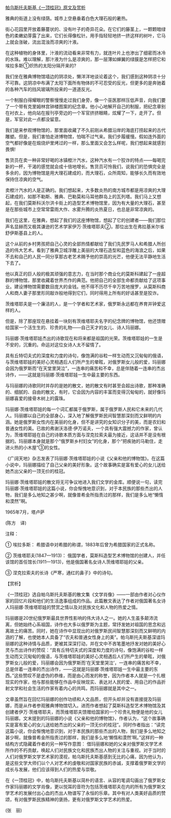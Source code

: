 [帕乌斯托夫斯基《一顶桂冠》原文及赏析](https://www.vrrw.net/wx/12458.html)

雅典的街道上没有绿荫。城市上空悬垂着白色大理石般的暑热。

街心花园里开放着藤蔓状的、没有叶子的奇异花朵。在它们的藤茎上，一颗颗暗绿色的柔嫩幼芽露了出来，它们长得像松针。用手指轻轻地挤一挤这样的树叶，它马上就会涨破，流出混浊而凉爽的汁液。

在这种植物的身体里，汁液的流动看来非常有力，就连叶片上也渗出了细密而冰冷的水珠。难以理解，那汁液为什么是凉爽的，那一层薄如蝉翼的绿膜是怎样把它和埃拉多斯①炽热的太阳分隔开来的?

我们坐在雅典博物馆墙边的阴凉处，懒洋洋地谈论着这个，我们感到这种阴凉十分不可靠。这阴凉中布满了太阳下面所有物体的不可忍受的反光，但更多的是奔驰着的各种汽车的挡风玻璃所投来的一道道反光。

一个制服白得耀眼的警察慢慢走过我们身旁，像一个巫医那样压低声音，向我们要了一个带有克里姆林宫钟楼图案的纪念章。他小心地解开自己的制服，把纪念章别在衬衣上，他向站在报刊亭旁边的一个军官挤挤眼睛，炫耀了一下，走开了。但是，军官对此一点都没留意。

我们是来参观博物馆的，那里面收藏了不久前刚从希腊沿岸的海底打捞起来的古代雕塑。但是，我们害怕走进博物馆，怕喘不过气来。我们步履缓慢。假如连外面的空气都好像是在煅烧炉里烤过的一样，那么里面又会怎么样呢，我们想起来就感到畏惧!



售货员在卖一种非常好喝的冰镇橙汁汽水，这种汽水有一个狡诈的特点——每喝完新的一杯，干渴的感觉就会成十倍地增长。售货员可怜我们，说我们的恐惧完全是多余的，因为博物馆是用大理石建成的，而大理石，众所周知，能够长久而有效地保持住凉爽的空气。

卖橙汁汽水的人是正确的。我们想起来，大多数炎热的南方城市都是用凉爽的大理石建成的，如那不勒斯、雅典、巴勒莫和马耳他群岛上的瓦列塔。我们马上又想起，在我们莫斯科沃尔洪卡街上的造型艺术博物馆里，因为有大量的大理石，甚至是在那些城市上空常常雷雨大作、水雾升腾的炎热夏日，也总是非常凉爽的。

我们在这里，在雅典，想起了我们的这座博物馆，想起了它的创建者——我们那位声名显赫而又极其谦逊的艺术学家伊万·茨维塔耶夫②，那位出生在弗拉基米尔省舒伊斯基县上的人。

这个从前的乡村男孩把自己心灵的全部热情都献给了我们先民罗马人和希腊人所创造的伟大艺术。看到了雅典卫城浮雕上美丽的大理石造型和蓝色的海浪之后，如果不去和自己的人民一同分享那古老艺术赐予他的崇高的光芒，他便无法平静地生活下去了。

他以真正的巨人般的极其顽强的意志力，在当时那个商业化的莫斯科建起了一座超群的博物馆，那里收藏着世界杰作的典范。他把自己的全部生命都贡献给了这项事业。建设博物馆需要数目庞大的金钱。他不得不历尽千辛万苦地搜罗，从莫斯科商人和商人妻子那里形同敲诈般地得到它们，同时得用上所有的好话甚至是狡诈。

茨维塔耶夫是一个廉洁的人，是一个学者和艺术家，俄罗斯永远都在养育并钟爱这样的人。

但是，除了那座现在悬挂着一块刻有茨维塔耶夫名字的纪念牌的博物馆，他还馈赠给国家一个活生生的、珍贵的礼物——自己天才的女儿、诗人玛丽娜。

玛丽娜·茨维塔耶娃杰出的诗歌现在和将来都是祖国的光荣。茨维塔耶娃的一生是不安的，沉重的。命运对这位女诗人太不留情了。

具有丘特切夫式的深度和力度的诗句，像饱满的谷粒一样生动而又沉甸甸的俄语，与茨维塔耶娃的美好心灵相遇后人们所产生的晕眩，对俄罗斯女儿般的爱，玛丽娜会因为俄罗斯而“在天堂里哭泣”，一连串的痛苦和不幸，总是伴随着一连串的杰出诗作，——这就是玛丽娜·茨维塔耶娃一生中最主要的东西。

与玛丽娜的诗歌同时并存的是她的散文，她的散文有时甚至会超出诗歌，那种准确的、细腻的、自由的散文，有时，它会因为内容的丰富而变得沉甸甸的，就好像玛丽娜喜爱的接骨木树上的露珠。

玛丽娜·茨维塔耶娃的每一个词汇都属于俄罗斯，属于俄罗斯人民和它未来的几代人。玛丽娜以自己的全部身心，深入地了解俄罗斯民间智慧那深刻而又鲜明的内涵。她是俄罗斯女性内在美丽的化身，但不是讲究的女知识分子的美，而是农妇和普通女性的美。已故的弗谢沃洛德·伊万诺夫，一个具有强大震撼力的作家，曾认为，茨维塔耶娃在自己的诗歌本质方面与涅克拉索夫最为接近，这话并不是没有根据的。玛丽娜本身就是那个“俄罗斯乡村妇女”的化身，那个“把疾驰的马勒住，走进火热的小木屋”③的女性。

《广阔天地》杂志发表了玛丽娜·茨维塔耶娃的小说《父亲和他的博物馆》。在这篇小说中，玛丽娜描绘了自己父亲的美好形象。这个故事确实是富有爱心的女儿送给她杰出父亲的一顶无价的桂冠。

玛丽娜·茨维塔耶娃的散文将无可争议地进入我们文学的金库。顺便说一句，读完玛丽娜·茨维塔耶娃的这篇小说，你会惭愧地意识到，对于本民族的那些杰出的人物，我们是多么地知之甚少啊，就像普希金所指责过的那样，我们是多么地“懒惰和漠然”啊。

1965年7月，塔卢萨

(陈方　译)

注释：

① 埃拉多斯： 希腊语中对希腊的称谓，1883年后曾为希腊国家的正式名称。

② 茨维塔耶夫(1847—1913)： 俄国学者，莫斯科造型艺术博物馆的创建人，并任该馆的首任馆长(1911—1913)，他是俄国著名女诗人茨维塔耶娃的父亲。

③ 涅克拉索夫的长诗《严寒，通红的鼻子》中的诗句。

【赏析】

《一顶桂冠》选自帕乌斯托夫斯基的散文集《文学肖像》——一部由作者对心仪作家的回忆片段和他们的生活逸事组成的作品。此篇散文表达了作者对俄国著名女诗人玛丽娜·茨维塔耶娃的赞赏之情以及对民族文化和人物的热爱之情。

玛丽娜是20世纪俄罗斯最具世界性影响的伟大诗人之一。她的人生虽多颠沛流离，但她始终心系祖国，诗作也大多以俄罗斯为主题，常抒发她对祖国的思念和远离故土的痛苦。同时，她在诗作中显现出的对俄罗斯民间智慧那深刻而又鲜明的内涵的了解，也使她本人具备了“农夫和普通女性身上的美”。帕乌斯托夫斯基深谙玛丽娜的这种诗情与品质，更被其深深打动，并在文中不吝笔墨地抒发对她的美好心灵与杰出诗作的赞叹：“具有丘特切夫式的深度和力度的诗句，像饱满的谷粒一样生动而又沉甸甸的俄语，与茨维塔耶娃的美好心灵相遇后人们所产生的晕眩，对俄罗斯女儿般的爱，玛丽娜会因为俄罗斯而‘在天堂里哭泣’，一连串的痛苦和不幸，总是伴着一连串的杰出诗作，——这就是玛丽娜·茨维塔耶娃一生中最主要的东西。”这些赞叹不是虚伪的恭维，而是由心而发的称誉，因为作者本人就是一个扎根现实的作家，他与那些能够在作品中反映现实、表达对人民的爱、用自己的作品折射文学和社会生活的作家有着内心的共鸣，而玛丽娜就是其中之一。

文章虽然旨在回忆玛丽娜的创作功绩和人文品质，但开头却并没有直接提及玛丽娜，而是从作者参观雅典博物馆切入。进而作者想起了莫斯科造型艺术博物馆及其创建者伊万·茨维塔耶夫，而茨维塔耶夫馈赠给国家的一个珍贵礼物便是他的女儿玛丽娜。文末提到的玛丽娜的小说《父亲和他的博物馆》，作者认为，“这个故事确实是富有爱心的女儿送给她杰出的父亲的一顶无价的桂冠”。同时作者指出：“读完这篇小说，你会惭愧地意识到，对于本民族的那些杰出的人物，我们是多么地知之甚少啊，就像普希金所指责过的那样，我们是多么地‘懒惰和漠然’啊。”这样的一种结构方式隐藏着作者的另一种写作意图： 借玛丽娜和她的父亲对俄罗斯文学艺术所作的不朽贡献，唤起人们对民族文化和民族杰出人物的关注与重视。对于当时的人们对俄罗斯文学艺术家的漠视，帕乌斯托夫斯基感到无比的心痛，因为他认为，是这些文学大师们以个人对艺术的虔敬和对国家民族的赤诚，支撑着俄罗斯文学的成长与发展，他们应该得到人们的热爱与崇敬。

在《一顶桂冠》中，帕乌斯托夫斯基以简朴的语言、从容的笔调勾画出了俄罗斯女作家玛丽娜的文学肖像，更以悦耳的音符为包括茨维塔耶夫在内的所有为俄罗斯文学艺术的发展付出心血的杰出人物谱写了永恒的乐章。其中有对人类美好品质的赞颂，有对俄罗斯民族精神的褒扬，更有对俄罗斯文学艺术的热爱。

(张　丽)

